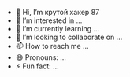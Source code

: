 - 👋 Hi, I’m крутой хакер 87
- 👀 I’m interested in ...
- 🌱 I’m currently learning ...
- 💞️ I’m looking to collaborate on ...
- 📫 How to reach me ...
- 😄 Pronouns: ...
- ⚡ Fun fact: ...

<!---
coolhatskertatarian/coolhatskertatarian is a ✨ special ✨ repository because its `README.md` (this file) appears on your GitHub profile.
You can click the Preview link to take a look at your changes.
--->
